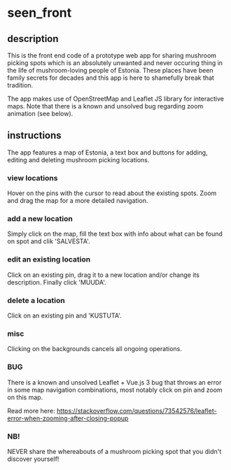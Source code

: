 # seen_front

## description
This is the front end code of a prototype web app for sharing mushroom picking spots which is 
an absolutely unwanted and never occuring thing in the life of mushroom-loving
people of Estonia. These places have been family secrets for decades and this app
is here to shamefully break that tradition.

The app makes use of OpenStreetMap and Leaflet JS library for interactive maps. Note that
there is a known and unsolved bug regarding zoom animation (see below). 

## instructions
The app features a map of Estonia, a text box and buttons for adding,
editing and deleting mushroom picking locations. 

### view locations
Hover on the pins with the cursor to read about the existing spots.
Zoom and drag the map for a more detailed navigation.

### add a new location
Simply click on the map, fill the text box with info about what can be found on spot and clik 'SALVESTA'.

### edit an existing location
Click on an existing pin, drag it to a new location and/or change its description. Finally click 'MUUDA'.

### delete a location
Click on an existing pin and 'KUSTUTA'.

### misc
Clicking on the backgrounds cancels all ongoing operations.

### BUG 
There is a known and unsolved Leaflet + Vue.js 3 bug that throws an error in some
map navigation combinations, most notably click on pin and zoom on this map.

Read more here: https://stackoverflow.com/questions/73542576/leaflet-error-when-zooming-after-closing-popup

### NB!
NEVER share the whereabouts of a mushroom picking spot that you didn't discover yourself!